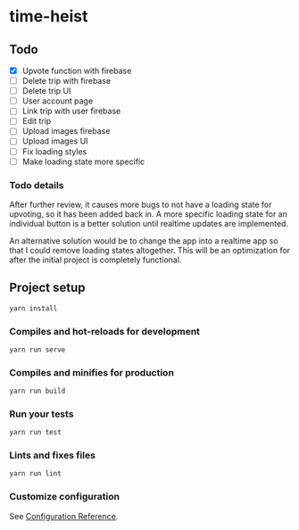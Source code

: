 # time-heist

## Todo

- [x] Upvote function with firebase
- [ ] Delete trip with firebase
- [ ] Delete trip UI
- [ ] User account page
- [ ] Link trip with user firebase
- [ ] Edit trip
- [ ] Upload images firebase
- [ ] Upload images UI
- [ ] Fix loading styles
- [ ] Make loading state more specific

### Todo details

After further review, it causes more bugs to not have a loading state for upvoting, so it has been added back in. A more specific loading state for an individual button is a better solution until realtime updates are implemented.

An alternative solution would be to change the app into a realtime app so that I could remove loading states altogether. This will be an optimization for after the initial project is completely functional.

## Project setup

```bash
yarn install
```

### Compiles and hot-reloads for development

```bash
yarn run serve
```

### Compiles and minifies for production

```bash
yarn run build
```

### Run your tests

```bash
yarn run test
```

### Lints and fixes files

```bash
yarn run lint
```

### Customize configuration

See [Configuration Reference](https://cli.vuejs.org/config/).
